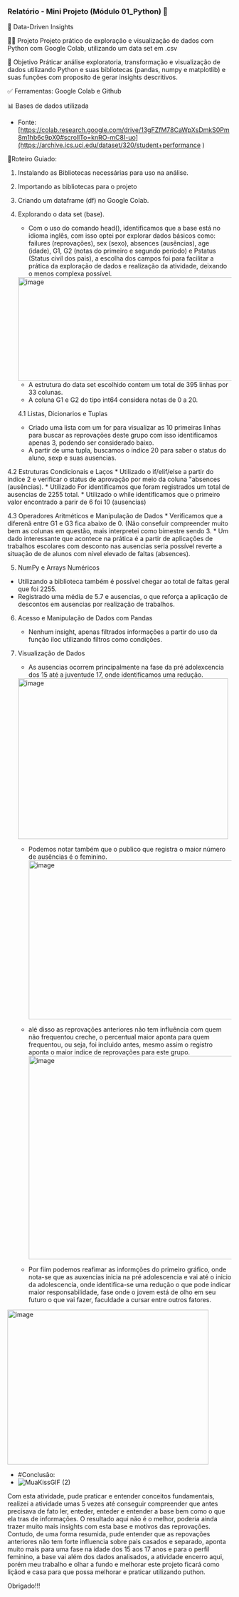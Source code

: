 ### Relatório - Mini Projeto (Módulo 01_Python) 🤺
📘 Data-Driven Insights 

🧑‍💻 Projeto
Projeto prático de exploração e visualização de dados com Python com Google Colab, utilizando um data set em .csv

🎯 Objetivo
Práticar análise exploratoria, transformação e visualização de dados utilizando Python e suas bibliotecas (pandas, numpy e matplotlib) e suas funções com proposito de gerar insights descritivos.

✅ Ferramentas: Google Colab e Github

📊 Bases de dados utilizada

* Fonte: [https://colab.research.google.com/drive/13gFZfM78CaWpXsDmkS0Pm8m1hb6c9pX0#scrollTo=knRO-mC8I-uo](https://archive.ics.uci.edu/dataset/320/student+performance )

🧐Roteiro Guiado:

1. Instalando as Bibliotecas necessárias para uso na análise.
2. Importando as bibliotecas para o projeto
3. Criando um dataframe (df) no Google Colab.
4. Explorando o data set (base).
   * Com o uso do comando head(), identificamos que a base está no idioma inglês, com isso optei por explorar dados básicos como: failures (reprovações), sex (sexo), absences (ausências), age (idade), G1, G2 (notas do primeiro e segundo período) e Pstatus (Status civil dos pais), a escolha dos campos foi para facilitar a prática da exploração de dados e realização da atividade, deixando o menos complexa possível.
     
   <img width="625" height="232" alt="image" src="https://github.com/user-attachments/assets/6df5575a-4a98-498b-81c3-0f98a688a61d" />

    * A estrutura do data set escolhido contem um total de 395 linhas por 33 colunas.
    * A coluna G1 e G2 do tipo int64 considera notas de 0 a 20.

   4.1 Listas, Dicionarios e Tuplas
     * Criado uma lista com um for para visualizar as 10 primeiras linhas para buscar as reprovações deste grupo com isso identificamos apenas 3, podendo ser considerado baixo.
     * A partir de uma tupla, buscamos o indice 20 para saber o status do aluno, sexp e suas ausencias.
  
  4.2 Estruturas Condicionais e Laços
    * Utilizado o if/elif/else a partir do indice 2 e verificar o status de aprovação por meio da coluna "absences (ausências).
    * Utilizado For identificamos que foram registrados um total de ausencias de 2255 total.
    * Utilizado o while identificamos que o primeiro valor encontrado a parir de 6 foi 10 (ausencias)

  4.3 Operadores Aritméticos e Manipulação de Dados
    * Verificamos que a diferenã entre G1 e G3 fica abaixo de 0. (Não consefuir compreender muito bem as colunas em questão, mais interpretei como bimestre sendo 3.
    * Um dado interessante que acontece na prática é a partir de aplicações de trabalhos escolares com desconto nas ausencias seria possível reverte a situação de de alunos com nível elevado de faltas (absences).

5. NumPy e Arrays Numéricos
  * Utilizando a biblioteca também é possível chegar ao total de faltas geral que foi 2255.
  * Registrado uma média de 5.7 e ausencias, o que reforça a aplicação de descontos em ausencias por realização de trabalhos.

6. Acesso e Manipulação de Dados com Pandas
   * Nenhum insight, apenas filtrados informações a partir do uso da função iloc utilizando filtros como condições.
  
7. Visualização de Dados
   * As ausencias ocorrem principalmente na fase da pré adolexcencia dos 15 até a juventude 17, onde identificamos uma redução.
    <img width="472" height="360" alt="image" src="https://github.com/user-attachments/assets/f303f19e-17d0-4384-81bb-3bd76577840b" />

    * Podemos notar também que o publico que registra o maior número de ausências é o feminino.
      <img width="462" height="356" alt="image" src="https://github.com/user-attachments/assets/57567764-3a55-45f9-8524-500e7e3d2e5f" />

   * alé disso as reprovações anteriores não tem influência com quem não frequentou creche, o percentual maior aponta para quem frequentou, ou seja, foi incluido antes, mesmo assim o registro aponta o maior indice de reprovações para este grupo.
     <img width="592" height="456" alt="image" src="https://github.com/user-attachments/assets/5773d644-17b0-488f-b892-350312a4fba5" />

   * Por fiim podemos reafimar as informções do primeiro gráfico, onde nota-se que as auxencias inicia na pré adolescencia e vai até o inicio da adolescencia, onde identifica-se uma redução o que pode indicar maior responsabilidade, fase onde o jovem está de olho em seu futuro o que vai fazer, faculdade a cursar entre outros fatores.
  
  <img width="452" height="347" alt="image" src="https://github.com/user-attachments/assets/40a67b7b-c560-4004-abee-7e4636306eb2" />

* #Conclusão:
* ![MuaKissGIF (2)](https://github.com/user-attachments/assets/c4e9755d-84ee-4ac0-bba1-d7bda1ece48a)

Com esta atividade, pude praticar e entender conceitos fundamentais, realizei a atividade umas 5 vezes até conseguir compreender que antes precisava de fato ler, enteder, enteder e entender a base bem como o que ela tras de informações. O resultado aqui não é o melhor, poderia ainda trazer muito mais insights com esta base e motivos das reprovações. Contudo, de uma forma resumida, pude entender que as repovações anteriores não tem forte influencia sobre pais casados e separado, aponta muito mais para uma fase na idade dos 15 aos 17 anos e para o perfil feminino, a base vai além dos dados analisados, a atividade encerro aqui, porém meu trabalho e olhar a fundo e melhorar este projeto ficará como liçãod e casa para que possa melhorar e praticar utilizando puthon.

Obrigado!!!

   
